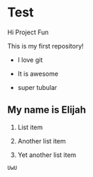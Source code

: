 # Test
Hi Project Fun

This is my first repository!

* I love git

* It is awesome

* super tubular

## My name is Elijah

1. List item

1. Another list item

1. Yet another list item

```
UwU
```